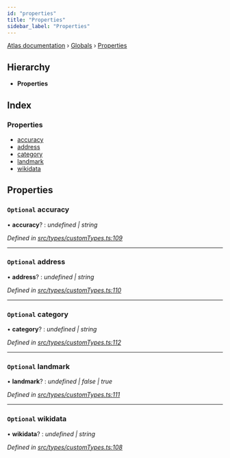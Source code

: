 ```yaml
---
id: "properties"
title: "Properties"
sidebar_label: "Properties"
---
```


[Atlas documentation](../index.md) › [Globals](../globals.md) › [Properties](properties.md)

## Hierarchy

* **Properties**

## Index

### Properties

* [accuracy](properties.md#optional-accuracy)
* [address](properties.md#optional-address)
* [category](properties.md#optional-category)
* [landmark](properties.md#optional-landmark)
* [wikidata](properties.md#optional-wikidata)

## Properties

### `Optional` accuracy

• **accuracy**? : *undefined | string*

*Defined in [src/types/customTypes.ts:109](https://github.com/chronark/atlas/blob/128c355/src/types/customTypes.ts#L109)*

___

### `Optional` address

• **address**? : *undefined | string*

*Defined in [src/types/customTypes.ts:110](https://github.com/chronark/atlas/blob/128c355/src/types/customTypes.ts#L110)*

___

### `Optional` category

• **category**? : *undefined | string*

*Defined in [src/types/customTypes.ts:112](https://github.com/chronark/atlas/blob/128c355/src/types/customTypes.ts#L112)*

___

### `Optional` landmark

• **landmark**? : *undefined | false | true*

*Defined in [src/types/customTypes.ts:111](https://github.com/chronark/atlas/blob/128c355/src/types/customTypes.ts#L111)*

___

### `Optional` wikidata

• **wikidata**? : *undefined | string*

*Defined in [src/types/customTypes.ts:108](https://github.com/chronark/atlas/blob/128c355/src/types/customTypes.ts#L108)*
